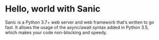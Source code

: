 # Hello, world with Sanic
Sanic is a Python 3.7+ web server and web framework that’s written to go fast. It allows the usage of the async/await syntax added in Python 3.5, which makes your code non-blocking and speedy.
